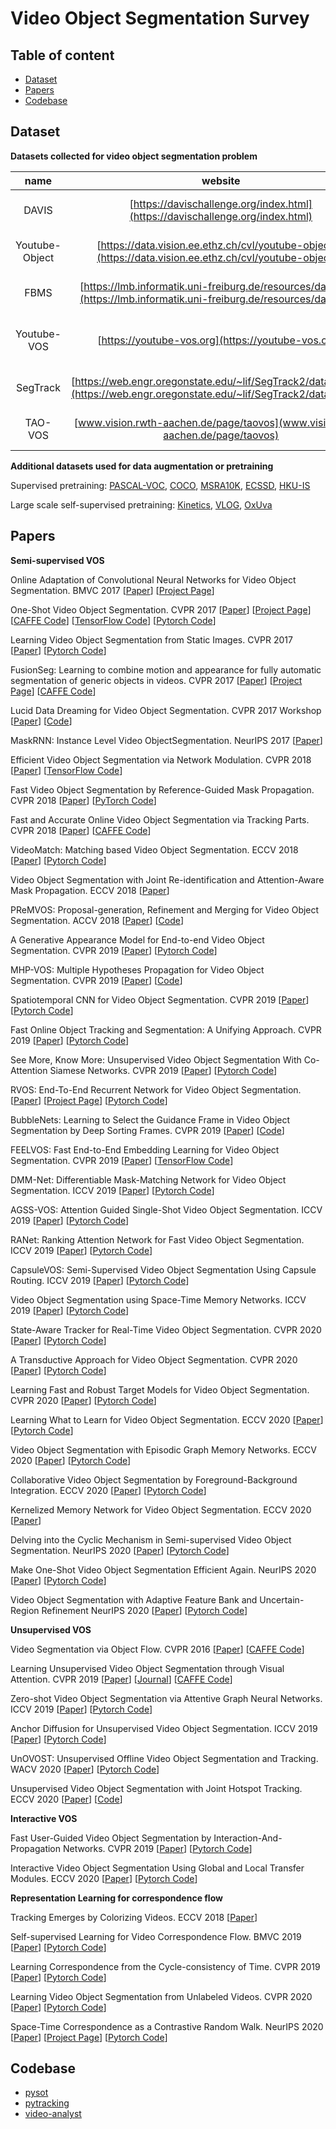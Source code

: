 # Video Object Segmentation Survey

## Table of content

- [Dataset](#Dataset)
- [Papers](#Papers)
- [Codebase](#Codebase)

## Dataset

**Datasets collected for video object segmentation problem**

|      name      |                           website                            |          description           |
| :------------: | :----------------------------------------------------------: | :----------------------------: |
|     DAVIS      | [https://davischallenge.org/index.html](https://davischallenge.org/index.html) |   Densely annotated datasets   |
| Youtube-Object | [https://data.vision.ee.ethz.ch/cvl/youtube-objects/](https://data.vision.ee.ethz.ch/cvl/youtube-objects/) |   Densely annotated datasets   |
|      FBMS      | [https://lmb.informatik.uni-freiburg.de/resources/datasets/](https://lmb.informatik.uni-freiburg.de/resources/datasets/) |   Densely annotated datasets   |
|  Youtube-VOS   |     [https://youtube-vos.org](https://youtube-vos.org/)      | Large scale, sparse annotation |
|    SegTrack    | [https://web.engr.oregonstate.edu/~lif/SegTrack2/dataset.html](https://web.engr.oregonstate.edu/~lif/SegTrack2/dataset.html) |  Full pixel-level annotation   |
|    TAO-VOS     | [www.vision.rwth-aachen.de/page/taovos](www.vision.rwth-aachen.de/page/taovos) |   pseudo labels are included   |

**Additional datasets used for data augmentation or pretraining**

Supervised pretraining:  [PASCAL-VOC](http://host.robots.ox.ac.uk/pascal/VOC/), [COCO](https://cocodataset.org/), [MSRA10K](https://mmcheng.net/msra10k/), [ECSSD](https://www.cse.cuhk.edu.hk/leojia/projects/hsaliency/dataset.html), [HKU-IS](https://sites.google.com/site/ligb86/mdfsaliency/)

Large scale self-supervised pretraining: [Kinetics](https://deepmind.com/research/open-source/kinetics), [VLOG](https://web.eecs.umich.edu/~fouhey/2017/VLOG/index.html), [OxUva](https://oxuva.github.io/long-term-tracking-benchmark/)

## Papers

**Semi-supervised VOS**

Online Adaptation of Convolutional Neural Networks for Video Object Segmentation. BMVC 2017 [[Paper](http://www.bmva.org/bmvc/2017/papers/paper116/paper116.pdf)] [[Project Page](https://www.vision.rwth-aachen.de/page/OnAVOS)]

One-Shot Video Object Segmentation. CVPR 2017 [[Paper](https://openaccess.thecvf.com/content_cvpr_2017/papers/Caelles_One-Shot_Video_Object_CVPR_2017_paper.pdf)] [[Project Page](https://cvlsegmentation.github.io/osvos/)] [[CAFFE Code](https://github.com/kmaninis/OSVOS-caffe)] [[TensorFlow Code](https://github.com/scaelles/OSVOS-TensorFlow)] [[Pytorch Code](https://github.com/kmaninis/OSVOS-PyTorch)]

Learning Video Object Segmentation from Static Images. CVPR 2017 [[Paper](https://openaccess.thecvf.com/content_cvpr_2017/papers/Perazzi_Learning_Video_Object_CVPR_2017_paper.pdf)] [[Pytorch Code](https://github.com/omkar13/MaskTrack)]

FusionSeg: Learning to combine motion and appearance for fully automatic segmentation of generic objects in videos. CVPR 2017 [[Paper](https://openaccess.thecvf.com/content_cvpr_2017/papers/Jain_FusionSeg_Learning_to_CVPR_2017_paper.pdf)] [[Project Page](http://vision.cs.utexas.edu/projects/fusionseg/)] [[CAFFE Code](https://github.com/suyogduttjain/fusionseg)]

Lucid Data Dreaming for Video Object Segmentation. CVPR 2017 Workshop [[Paper](https://arxiv.org/abs/1703.09554)] [[Code](https://github.com/ankhoreva/LucidDataDreaming)]

MaskRNN: Instance Level Video ObjectSegmentation. NeurIPS 2017 [[Paper](https://papers.nips.cc/paper/2017/file/6c9882bbac1c7093bd25041881277658-Paper.pdf)] 

Efficient Video Object Segmentation via Network Modulation. CVPR 2018 [[Paper](https://openaccess.thecvf.com/content_cvpr_2018/papers/Yang_Efficient_Video_Object_CVPR_2018_paper.pdf)] [[TensorFlow Code](https://github.com/linjieyangsc/video_seg)]

Fast Video Object Segmentation by Reference-Guided Mask Propagation. CVPR 2018 [[Paper](https://openaccess.thecvf.com/content_cvpr_2018/papers/Oh_Fast_Video_Object_CVPR_2018_paper.pdf)] [[PyTorch Code](https://github.com/seoungwugoh/RGMP)]

Fast and Accurate Online Video Object Segmentation via Tracking Parts. CVPR 2018 [[Paper](https://openaccess.thecvf.com/content_cvpr_2018/papers/Cheng_Fast_and_Accurate_CVPR_2018_paper.pdf)] [[CAFFE Code](https://github.com/JingchunCheng/FAVOS)]

VideoMatch: Matching based Video Object Segmentation. ECCV 2018 [[Paper](https://openaccess.thecvf.com/content_ECCV_2018/papers/Yuan-Ting_Hu_VideoMatch_Matching_based_ECCV_2018_paper.pdf)] [[Pytorch Code](https://github.com/stashvala/Pytorch-VideoMatch)]

Video Object Segmentation with Joint Re-identification and Attention-Aware Mask Propagation. ECCV 2018 [[Paper](https://openaccess.thecvf.com/content_ECCV_2018/papers/Xiaoxiao_Li_Video_Object_Segmentation_ECCV_2018_paper.pdf)] 

PReMVOS: Proposal-generation, Refinement and Merging for Video Object Segmentation. ACCV 2018 [[Paper](https://arxiv.org/abs/1807.09190)] [[Code](https://github.com/JonathonLuiten/PReMVOS)]

A Generative Appearance Model for End-to-end Video Object Segmentation. CVPR 2019 [[Paper](https://openaccess.thecvf.com/content_CVPR_2019/papers/Johnander_A_Generative_Appearance_Model_for_End-To-End_Video_Object_Segmentation_CVPR_2019_paper.pdf)] [[Pytorch Code](https://github.com/joakimjohnander/agame-vos)]

MHP-VOS: Multiple Hypotheses Propagation for Video Object Segmentation. CVPR 2019 [[Paper](https://openaccess.thecvf.com/content_CVPR_2019/papers/Xu_MHP-VOS_Multiple_Hypotheses_Propagation_for_Video_Object_Segmentation_CVPR_2019_paper.pdf)] [[Code](https://github.com/shuangjiexu/MHP-VOS)]

Spatiotemporal CNN for Video Object Segmentation. CVPR 2019 [[Paper](https://openaccess.thecvf.com/content_CVPR_2019/papers/Xu_Spatiotemporal_CNN_for_Video_Object_Segmentation_CVPR_2019_paper.pdf)] [[Pytorch Code](https://github.com/longyin880815/STCNN)]

Fast Online Object Tracking and Segmentation: A Unifying Approach. CVPR 2019 [[Paper](https://openaccess.thecvf.com/content_CVPR_2019/html/Wang_Fast_Online_Object_Tracking_and_Segmentation_A_Unifying_Approach_CVPR_2019_paper.html)] [[Pytorch Code](https://github.com/foolwood/SiamMask)]

See More, Know More: Unsupervised Video Object Segmentation With Co-Attention Siamese Networks. CVPR 2019 [[Paper](https://openaccess.thecvf.com/content_CVPR_2019/html/Lu_See_More_Know_More_Unsupervised_Video_Object_Segmentation_With_Co-Attention_CVPR_2019_paper.html)] [[Pytorch Code](https://github.com/carrierlxk/COSNet)]

RVOS: End-To-End Recurrent Network for Video Object Segmentation. [[Paper](https://openaccess.thecvf.com/content_CVPR_2019/html/Ventura_RVOS_End-To-End_Recurrent_Network_for_Video_Object_Segmentation_CVPR_2019_paper.html)] [[Project Page](https://imatge-upc.github.io/rvos/)] [[Pytorch Code](https://github.com/imatge-upc/rvos)]

BubbleNets: Learning to Select the Guidance Frame in Video Object Segmentation by Deep Sorting Frames. CVPR 2019 [[Paper](https://openaccess.thecvf.com/content_CVPR_2019/papers/Griffin_BubbleNets_Learning_to_Select_the_Guidance_Frame_in_Video_Object_CVPR_2019_paper.pdf)] [[Code](https://github.com/griffbr/BubbleNets)]

FEELVOS: Fast End-to-End Embedding Learning for Video Object Segmentation. CVPR 2019 [[Paper](https://openaccess.thecvf.com/content_CVPR_2019/papers/Voigtlaender_FEELVOS_Fast_End-To-End_Embedding_Learning_for_Video_Object_Segmentation_CVPR_2019_paper.pdf)] [[TensorFlow Code](https://github.com/tensorflow/models/tree/master/research/feelvos)]

DMM-Net: Differentiable Mask-Matching Network for Video Object Segmentation. ICCV 2019 [[Paper](https://openaccess.thecvf.com/content_ICCV_2019/papers/Zeng_DMM-Net_Differentiable_Mask-Matching_Network_for_Video_Object_Segmentation_ICCV_2019_paper.pdf)] [[Pytorch Code](https://github.com/ZENGXH/DMM_Net)] 

AGSS-VOS: Attention Guided Single-Shot Video Object Segmentation. ICCV 2019 [[Paper](https://openaccess.thecvf.com/content_ICCV_2019/html/Lin_AGSS-VOS_Attention_Guided_Single-Shot_Video_Object_Segmentation_ICCV_2019_paper.html)] [[Pytorch Code](https://github.com/Jia-Research-Lab/AGSS-VOS)]

RANet: Ranking Attention Network for Fast Video Object Segmentation. ICCV 2019 [[Paper](https://openaccess.thecvf.com/content_ICCV_2019/papers/Wang_RANet_Ranking_Attention_Network_for_Fast_Video_Object_Segmentation_ICCV_2019_paper.pdf)] [[Pytorch Code](https://github.com/Storife/RANet)]

CapsuleVOS: Semi-Supervised Video Object Segmentation Using Capsule Routing. ICCV 2019 [[Paper](https://openaccess.thecvf.com/content_ICCV_2019/papers/Duarte_CapsuleVOS_Semi-Supervised_Video_Object_Segmentation_Using_Capsule_Routing_ICCV_2019_paper.pdf)] [[Pytorch Code](https://github.com/KevinDuarte/CapsuleVOS)]

Video Object Segmentation using Space-Time Memory Networks. ICCV 2019 [[Paper](https://openaccess.thecvf.com/content_ICCV_2019/papers/Oh_Video_Object_Segmentation_Using_Space-Time_Memory_Networks_ICCV_2019_paper.pdf)] [[Pytorch Code](https://github.com/seoungwugoh/STM)]

State-Aware Tracker for Real-Time Video Object Segmentation. CVPR 2020 [[Paper](https://openaccess.thecvf.com/content_CVPR_2020/papers/Chen_State-Aware_Tracker_for_Real-Time_Video_Object_Segmentation_CVPR_2020_paper.pdf)] [[Pytorch Code](https://github.com/MegviiDetection/video_analyst)]

A Transductive Approach for Video Object Segmentation. CVPR 2020 [[Paper](https://openaccess.thecvf.com/content_CVPR_2020/papers/Zhang_A_Transductive_Approach_for_Video_Object_Segmentation_CVPR_2020_paper.pdf)] [[Pytorch Code](https://github.com/microsoft/transductive-vos.pytorch)]

Learning Fast and Robust Target Models for Video Object Segmentation. CVPR 2020 [[Paper](https://openaccess.thecvf.com/content_CVPR_2020/papers/Robinson_Learning_Fast_and_Robust_Target_Models_for_Video_Object_Segmentation_CVPR_2020_paper.pdf)] [[Pytorch Code](https://github.com/andr345/frtm-vos)]

Learning What to Learn for Video Object Segmentation. ECCV 2020 [[Paper](https://www.ecva.net/papers/eccv_2020/papers_ECCV/html/4440_ECCV_2020_paper.php)] [[Pytorch Code](https://github.com/visionml/pytracking)]

Video Object Segmentation with Episodic Graph Memory Networks. ECCV 2020 [[Paper](https://www.ecva.net/papers/eccv_2020/papers_ECCV/papers/123480664.pdf)] [[Pytorch Code](https://github.com/carrierlxk/GraphMemVOS)]

Collaborative Video Object Segmentation by Foreground-Background Integration. ECCV 2020 [[Paper](https://www.ecva.net/papers/eccv_2020/papers_ECCV/papers/123500324.pdf)] [[Pytorch Code](https://github.com/z-x-yang/CFBI)]

Kernelized Memory Network for Video Object Segmentation.  ECCV 2020 [[Paper](https://www.ecva.net/papers/eccv_2020/papers_ECCV/html/4152_ECCV_2020_paper.php)] 

Delving into the Cyclic Mechanism in Semi-supervised Video Object Segmentation. NeurIPS 2020 [[Paper](https://papers.nips.cc/paper/2020/file/0d5bd023a3ee11c7abca5b42a93c4866-Paper.pdf)] [[Pytorch Code](https://github.com/lyxok1/STM-Training)]

Make One-Shot Video Object Segmentation Efficient Again. NeurIPS 2020 [[Paper](https://papers.nips.cc/paper/2020/file/781397bc0630d47ab531ea850bddcf63-Paper.pdf)] [[Pytorch Code](https://github.com/dvl-tum/e-osvos)]

Video Object Segmentation with Adaptive Feature Bank and Uncertain-Region Refinement NeurIPS 2020 [[Paper](https://papers.nips.cc/paper/2020/file/234833147b97bb6aed53a8f4f1c7a7d8-Paper.pdf)] [[Pytorch Code](https://github.com/xmlyqing00/AFB-URR)]



**Unsupervised VOS**

Video Segmentation via Object Flow. CVPR 2016 [[Paper](https://faculty.ucmerced.edu/mhyang/papers/cvpr16_object_flow.pdf)] [[CAFFE Code](https://github.com/wasidennis/ObjectFlow)]

Learning Unsupervised Video Object Segmentation through Visual Attention. CVPR 2019 [[Paper](https://www.researchgate.net/publication/332751903_Learning_Unsupervised_Video_Object_Segmentation_through_Visual_Attention)] [[Journal](https://www.researchgate.net/publication/338528322_Paying_Attention_to_Video_Object_Pattern_Understanding)] [[CAFFE Code](https://github.com/wenguanwang/AGS)]

Zero-shot Video Object Segmentation via Attentive Graph Neural Networks.  ICCV 2019 [[Paper](https://openaccess.thecvf.com/content_ICCV_2019/papers/Wang_Zero-Shot_Video_Object_Segmentation_via_Attentive_Graph_Neural_Networks_ICCV_2019_paper.pdf)] [[Pytorch Code](https://github.com/carrierlxk/AGNN)]

Anchor Diffusion for Unsupervised Video Object Segmentation. ICCV 2019 [[Paper](https://openaccess.thecvf.com/content_ICCV_2019/html/Yang_Anchor_Diffusion_for_Unsupervised_Video_Object_Segmentation_ICCV_2019_paper.html)] [[Pytorch Code](https://github.com/yz93/anchor-diff-VOS)]

UnOVOST: Unsupervised Offline Video Object Segmentation and Tracking. WACV 2020 [[Paper](https://openaccess.thecvf.com/content_WACV_2020/papers/Luiten_UnOVOST_Unsupervised_Offline_Video_Object_Segmentation_and_Tracking_WACV_2020_paper.pdf)] [[Pytorch Code](https://github.com/idilesenzulfikar/UNOVOST)]

Unsupervised Video Object Segmentation with Joint Hotspot Tracking. ECCV 2020 [[Paper](https://www.ecva.net/papers/eccv_2020/papers_ECCV/papers/123590477.pdf)] [[Code](https://github.com/luzhangada/code-for-WCS-Net)]



**Interactive VOS**

Fast User-Guided Video Object Segmentation by Interaction-And-Propagation Networks. CVPR 2019 [[Paper](https://openaccess.thecvf.com/content_CVPR_2019/html/Oh_Fast_User-Guided_Video_Object_Segmentation_by_Interaction-And-Propagation_Networks_CVPR_2019_paper.html)] [[Pytorch Code](https://github.com/seoungwugoh/ivs-demo)]

Interactive Video Object Segmentation Using Global and Local Transfer Modules. ECCV 2020 [[Paper](https://www.ecva.net/papers/eccv_2020/papers_ECCV/papers/123620290.pdf)] [[Pytorch Code](https://github.com/yuk6heo/IVOS-ATNet)]



**Representation Learning for correspondence flow**

Tracking Emerges by Colorizing Videos. ECCV 2018 [[Paper](https://openaccess.thecvf.com/content_ECCV_2018/papers/Carl_Vondrick_Self-supervised_Tracking_by_ECCV_2018_paper.pdf)]

Self-supervised Learning for Video Correspondence Flow. BMVC 2019 [[Paper](https://bmvc2019.org/wp-content/uploads/papers/0599-paper.pdf)] [[Pytorch Code](https://bmvc2019.org/wp-content/uploads/papers/0599-paper.pdf)]

Learning Correspondence from the Cycle-consistency of Time. CVPR 2019 [[Paper](https://openaccess.thecvf.com/content_CVPR_2019/papers/Wang_Learning_Correspondence_From_the_Cycle-Consistency_of_Time_CVPR_2019_paper.pdf)] [[Pytorch Code](https://github.com/xiaolonw/TimeCycle)] 

Learning Video Object Segmentation from Unlabeled Videos. CVPR 2020 [[Paper](https://openaccess.thecvf.com/content_CVPR_2020/papers/Lu_Learning_Video_Object_Segmentation_From_Unlabeled_Videos_CVPR_2020_paper.pdf)] [[Pytorch Code](https://github.com/carrierlxk/MuG)]

Space-Time Correspondence as a Contrastive Random Walk. NeurIPS 2020 [[Paper](https://proceedings.neurips.cc/paper/2020/file/e2ef524fbf3d9fe611d5a8e90fefdc9c-Paper.pdf)] [[Project Page](https://ajabri.github.io/videowalk/)] [[Pytorch Code](https://github.com/ajabri/videowalk)]

## Codebase

- [pysot](https://github.com/STVIR/pysot)
- [pytracking](https://github.com/visionml/pytracking)
- [video-analyst](https://github.com/MegviiDetection/video_analyst)

